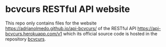 # bcvcurs RESTful API website

This repo only contains files for the website https://adrianolmedo.github.io/api-bcvcurs/ of the RESTful API https://api-bcvcurs.herokuapp.com/v1 which its official source code is hosted in the repository [bcvcurs](https://api-bcvcurs.herokuapp.com/v1).
